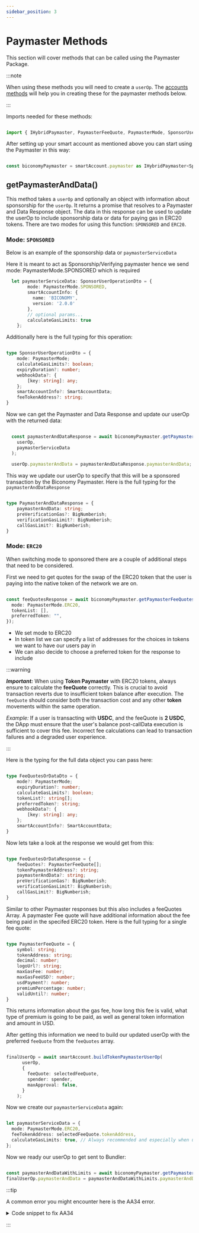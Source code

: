 ```yaml
---
sidebar_position: 3
---
```

# Paymaster Methods

This section will cover methods that can be called using the Paymaster Package.

:::note

When using these methods you will need to create a `userOp`. The [accounts methods](/category/methods) will help you in creating these for the paymaster methods below. 

:::

Imports needed for these methods:

```ts

import { IHybridPaymaster, PaymasterFeeQuote, PaymasterMode, SponsorUserOperationDto } from "@biconomy/paymaster";

```

After setting up your smart account as mentioned above you can start using the Paymaster in this way: 

```ts

const biconomyPaymaster = smartAccount.paymaster as IHybridPaymaster<SponsorUserOperationDto>;

```

## getPaymasterAndData()

This method takes a `userOp` and optionally an object with information about sponsorship for the `userOp`. It returns a promise that resolves to a Paymaster and Data Response object. The data in this response can be used to update the userOp to include sponsorship data or data for paying gas in ERC20 tokens. There are two modes for using this function: `SPONSORED` and `ERC20`.

### Mode: `SPONSORED`

Below is an example of the sponsorship data or `paymasterServiceData`

Here it is meant to act as Sponsorship/Verifying paymaster hence we send mode: PaymasterMode.SPONSORED which is required 

```ts 
  let paymasterServiceData: SponsorUserOperationDto = {
        mode: PaymasterMode.SPONSORED,
        smartAccountInfo: {
          name: 'BICONOMY',
          version: '2.0.0'
        },
        // optional params...
        calculateGasLimits: true
    };

```

Additionally here is the full typing for this operation: 

```ts

type SponsorUserOperationDto = {
    mode: PaymasterMode;
    calculateGasLimits?: boolean;
    expiryDuration?: number;
    webhookData?: {
        [key: string]: any;
    };
    smartAccountInfo?: SmartAccountData;
    feeTokenAddress?: string;
}

```

Now we can get the Paymaster and Data Response and update our userOp with the returned data: 

```ts

  const paymasterAndDataResponse = await biconomyPaymaster.getPaymasterAndData(
    userOp,                                                                                  
    paymasterServiceData
  );
  
  userOp.paymasterAndData = paymasterAndDataResponse.paymasterAndData;

```

This way we update our userOp to specify that this will be a sponsored transaction by the Biconomy Paymaster. Here is the full typing for the `paymasterAndDataResponse`

```ts

type PaymasterAndDataResponse = {
    paymasterAndData: string;
    preVerificationGas?: BigNumberish;
    verificationGasLimit?: BigNumberish;
    callGasLimit?: BigNumberish;
}

```

### Mode: `ERC20`

When switching mode to sponsored there are a couple of additional steps that need to be considered. 

First we need to get quotes for the swap of the ERC20 token that the user is paying into the native token of the network we are on. 

```ts

const feeQuotesResponse = await biconomyPaymaster.getPaymasterFeeQuotesOrData(userOp, {
  mode: PaymasterMode.ERC20,
  tokenList: [],
  preferredToken: "",
});

```

- We set mode to ERC20
- In token list we can specify a list of addresses for the choices in tokens we want to have our users pay in
- We can also decide to choose a preferred token for the response to include

:::warning

**_Important:_** When using **Token Paymaster** with ERC20 tokens, always ensure to calculate the **feeQuote** correctly. This is crucial to avoid transaction reverts due to insufficient token balance after execution. The `feeQuote` should consider both the transaction cost and any other **token** movements within the same operation.

_Example:_ If a user is transacting with **USDC**, and the feeQuote is **2 USDC**, the DApp must ensure that the user's balance post-callData execution is sufficient to cover this fee. Incorrect fee calculations can lead to transaction failures and a degraded user experience.

:::

Here is the typing for the full data object you can pass here: 

```ts

type FeeQuotesOrDataDto = {
    mode?: PaymasterMode;
    expiryDuration?: number;
    calculateGasLimits?: boolean;
    tokenList?: string[];
    preferredToken?: string;
    webhookData?: {
        [key: string]: any;
    };
    smartAccountInfo?: SmartAccountData;
}

```

Now lets take a look at the response we would get from this: 

```ts

type FeeQuotesOrDataResponse = {
    feeQuotes?: PaymasterFeeQuote[];
    tokenPaymasterAddress?: string;
    paymasterAndData?: string;
    preVerificationGas?: BigNumberish;
    verificationGasLimit?: BigNumberish;
    callGasLimit?: BigNumberish;
}

```

Similar to other Paymaster responses but this also includes a feeQuotes Array. A paymaster Fee quote will have additional information about the fee being paid in the specifed ERC20 token. Here is the full typing for a single fee quote: 

```ts

type PaymasterFeeQuote = {
    symbol: string;
    tokenAddress: string;
    decimal: number;
    logoUrl?: string;
    maxGasFee: number;
    maxGasFeeUSD?: number;
    usdPayment?: number;
    premiumPercentage: number;
    validUntil?: number;
}

```
This returns information about the gas fee, how long this fee is valid, what type of premium is going to be paid, as well as general token information and amount in USD. 

After getting this information we need to build our updated userOp with the preferred `feeQuote` from the `feeQuotes` array. 

```ts

finalUserOp = await smartAccount.buildTokenPaymasterUserOp(
      userOp,
      {
        feeQuote: selectedFeeQuote,
        spender: spender,
        maxApproval: false,
      }
    );

```

Now we create our `paymasterServiceData` again: 

```ts

let paymasterServiceData = {
  mode: PaymasterMode.ERC20,
  feeTokenAddress: selectedFeeQuote.tokenAddress,
  calculateGasLimits: true, // Always recommended and especially when using token paymaster
};

```

Now we ready our userOp to get sent to Bundler: 

```ts

const paymasterAndDataWithLimits = await biconomyPaymaster.getPaymasterAndData(finalUserOp,paymasterServiceData);
finalUserOp.paymasterAndData = paymasterAndDataWithLimits.paymasterAndData;

``` 


:::tip

A common error you might encounter here is the AA34 error. 

<details>
<summary> Code snippet to fix AA34 </summary>

```ts
 try {
    const paymasterAndDataResponse =
      await biconomyPaymaster.getPaymasterAndData(
        partialUserOp,                                                                                  
        paymasterServiceData
      );
      partialUserOp.paymasterAndData = paymasterAndDataResponse.paymasterAndData;

      if (
        paymasterAndDataResponse.callGasLimit &&
        paymasterAndDataResponse.verificationGasLimit &&
        paymasterAndDataResponse.preVerificationGas
      ) {
  
        // Returned gas limits must be replaced in your op as you update paymasterAndData.
        // Because these are the limits paymaster service signed on to generate paymasterAndData
        // If you receive AA34 error check here..   
  
        partialUserOp.callGasLimit = paymasterAndDataResponse.callGasLimit;
        partialUserOp.verificationGasLimit =
        paymasterAndDataResponse.verificationGasLimit;
        partialUserOp.preVerificationGas =
        paymasterAndDataResponse.preVerificationGas;
      }
  } catch (e) {
    console.log("error received ", e);
  }

```

</details>

:::
